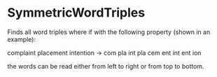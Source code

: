 # SymmetricWordTriples
Finds all word triples where if with the following property (shown in an example):

complaint placement intention
->
com pla int
pla cem ent
int ent ion

the words can be read either from left to right or from top to bottom.
